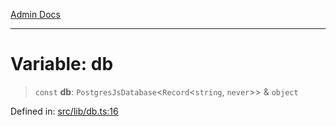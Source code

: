 [Admin Docs](/)

***

# Variable: db

> `const` **db**: `PostgresJsDatabase`\<`Record`\<`string`, `never`\>\> & `object`

Defined in: [src/lib/db.ts:16](https://github.com/PalisadoesFoundation/talawa-api/blob/4f56a5331bd7a5f784e82913103662f37b427f3e/src/lib/db.ts#L16)
